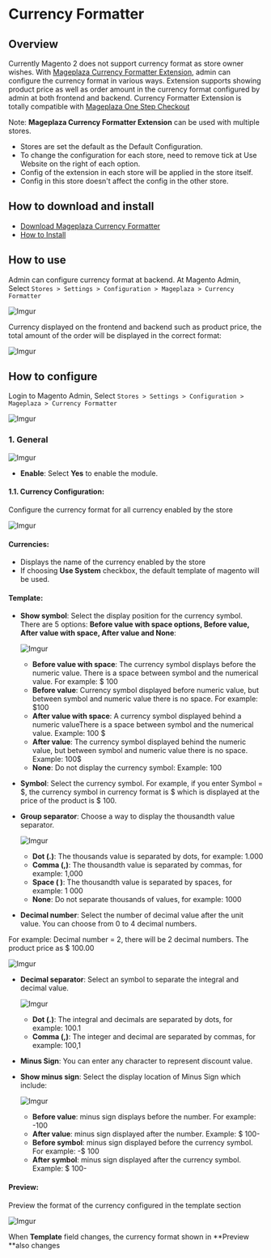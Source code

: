# Currency Formatter

## Overview

Currently Magento 2 does not support currency format as store owner wishes. With [Mageplaza Currency Formatter Extension](https://www.mageplaza.com/magento-2-currency-formatter/), admin can configure the currency format in various ways. Extension supports showing product price as well as order amount in the currency format configured by admin at both frontend and backend. Currency Formatter Extension is totally compatible with [Mageplaza One Step Checkout](https://www.mageplaza.com/magento-2-one-step-checkout-extension/)

Note: **Mageplaza Currency Formatter Extension** can be used with multiple stores. 
- Stores are set the default as the Default Configuration.
- To change the configuration for each store, need to remove tick at Use Website on the right of each option.
- Config of the extension in each store will be applied in the store itself.
- Config in this store doesn't affect the config in the other store.

## How to download and install

- [Download Mageplaza Currency Formatter](https://www.mageplaza.com/magento-2-currency-formatter/)
- [How to Install](https://www.mageplaza.com/install-magento-2-extension/)


## How to use

Admin can configure currency format at backend. At Magento Admin, Select `Stores > Settings > Configuration > Mageplaza > Currency Formatter`

![Imgur](https://i.imgur.com/qoUJX10.png)

Currency displayed on the frontend and backend such as product price, the total amount of the order will be displayed in the correct format:

![Imgur](https://i.imgur.com/1lsbwwR.png)

## How to configure

Login to Magento Admin, Select `Stores > Settings > Configuration > Mageplaza > Currency Formatter`

![Imgur](https://i.imgur.com/oSNg634.png)

### 1. General

![Imgur](https://i.imgur.com/KyTEwDP.png)

- **Enable**: Select **Yes** to enable the module.

#### 1.1. Currency Configuration:

Configure the currency format for all currency enabled by the store

![Imgur](https://i.imgur.com/8fPGUGE.png)


#### Currencies:
- Displays the name of the currency enabled by the store
- If choosing **Use System** checkbox, the default template of magento will be used.

#### Template:

- **Show symbol**: Select the display position for the currency symbol. There are 5 options: **Before value with space options, Before value, After value with space, After value and None**:
  
  ![Imgur](https://i.imgur.com/ODbN10i.png)
  - **Before value with space**: The currency symbol displays before the numeric value. There is a space between symbol and the numerical value. For example: $ 100
  - **Before value**: Currency symbol displayed before numeric value, but between symbol and numeric value there is no space. For example: $100
  - **After value with space**: A currency symbol displayed behind a numeric valueThere is a space between symbol and the numerical value. Example: 100 $
  - **After value**: The currency symbol displayed behind the numeric value, but between symbol and numeric value there is no space. Example: 100$
  - **None**: Do not display the currency symbol: Example: 100
  
- **Symbol**: Select the currency symbol. For example, if you enter Symbol = $, the currency symbol in currency format is $ which is displayed at the price of the product is $ 100.

- **Group separator**: Choose a way to display the thousandth value separator.
  
  ![Imgur](https://i.imgur.com/NdcShEr.png)
  - **Dot (.)**: The thousands value is separated by dots, for example: 1.000
  - **Comma (,)**: The thousandth value is separated by commas, for example: 1,000
  - **Space ( )**: The thousandth value is separated by spaces, for example: 1 000
  - **None**: Do not separate thousands of values, for example: 1000

- **Decimal number**: Select the number of decimal value after the unit value. You can choose from 0 to 4 decimal numbers.

For example: Decimal number = 2, there will be 2 decimal numbers. The product price as $ 100.00

![Imgur](https://i.imgur.com/oja1BLv.png)

- **Decimal separator**: Select an symbol to separate the integral and decimal value.
  
  ![Imgur](https://i.imgur.com/cTOSFoR.png)
  - **Dot (.)**: The integral and decimals are separated by dots, for example: 100.1
  - **Comma (,)**: The integer and decimal are separated by commas, for example: 100,1

- **Minus Sign**: You can enter any character to represent discount value.

- **Show minus sign**: Select the display location of Minus Sign which include:

  ![Imgur](https://i.imgur.com/tX6ghfO.png)
  - **Before value**: minus sign displays before the number. For example: -100
  - **After value**: minus sign displayed after the number. Example: $ 100-
  - **Before symbol**: minus sign displayed before the currency symbol. For example: -$ 100
  - **After symbol**: minus sign displayed after the currency symbol. Example: $ 100-
  
#### Preview:

Preview the format of the currency configured in the template section

![Imgur](https://i.imgur.com/xgTsRM7.png)

When **Template** field changes, the currency format shown in **Preview **also changes
